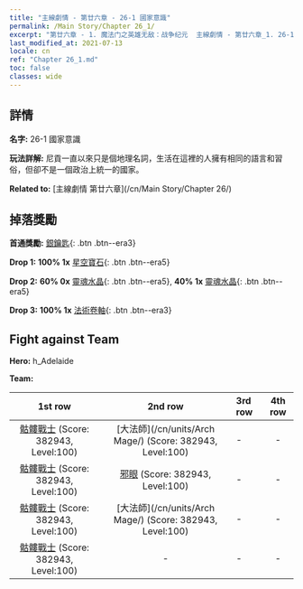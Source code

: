 ```yaml
---
title: "主線劇情 - 第廿六章 - 26-1 國家意識"
permalink: /Main Story/Chapter 26_1/
excerpt: "第廿六章 - 1. 魔法门之英雄无敌：战争纪元  主線劇情 - 第廿六章_1. 26-1 國家意識"
last_modified_at: 2021-07-13
locale: cn
ref: "Chapter 26_1.md"
toc: false
classes: wide
---
```


## 詳情

 **名字:** 26-1 國家意識

 **玩法詳解:** 尼貢一直以來只是個地理名詞，生活在這裡的人擁有相同的語言和習俗，但卻不是一個政治上統一的國家。

 **Related to:** [主線劇情 第廿六章](/cn/Main Story/Chapter 26/)

## 掉落獎勵

 **首通獎勵:** [銀鑰匙](/cn/Items/con_693/){: .btn .btn--era3}

 **Drop 1:** **100% 1x** [星空寶石](/cn/Items/mat_93/){: .btn .btn--era5}

 **Drop 2:** **60% 0x** [靈魂水晶](/cn/Items/mat_87/){: .btn .btn--era5}, **40% 1x** [靈魂水晶](/cn/Items/mat_87/){: .btn .btn--era5}

 **Drop 3:** **100% 1x** [法術卷軸](/cn/Items/con_694/){: .btn .btn--era3}


## Fight against Team
 **Hero:** h_Adelaide

 **Team:**


  | 1st row | 2nd row | 3rd row | 4th row |
  |:----:|:----:|:----|:----:|
  | [骷髏戰士](/cn/units/Skeleton/) (Score: 382943, Level:100)  | [大法師](/cn/units/Arch Mage/) (Score: 382943, Level:100)  | - | - |
  | [骷髏戰士](/cn/units/Skeleton/) (Score: 382943, Level:100)  | [邪眼](/cn/units/Beholder/) (Score: 382943, Level:100)  | - | - |
  | [骷髏戰士](/cn/units/Skeleton/) (Score: 382943, Level:100)  | [大法師](/cn/units/Arch Mage/) (Score: 382943, Level:100)  | - | - |
  | [骷髏戰士](/cn/units/Skeleton/) (Score: 382943, Level:100)  | - | - | - |


